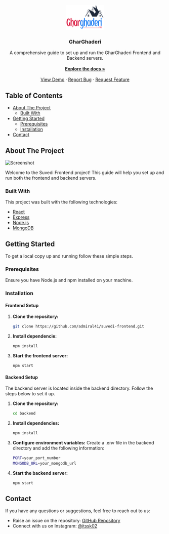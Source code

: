 <br/>
<div align="center">
  <a href="https://github.com/admiral41/suvedi-frontend">
    <img src="src/assets/logo/gharghaderi.png" alt="Logo" width="120" height="80">
  </a>
  <h3 align="center">GharGhaderi</h3>
  <p align="center">
    A comprehensive guide to set up and run the GharGhaderi Frontend and Backend servers.
    <br/>
    <br/>
    <a href="https://github.com/admiral41/ST6012CEM_Gharghaderi/wiki"><strong>Explore the docs »</strong></a>
    <br/>
    <br/>
    <a href="https://github.com/admiral41/ST6012CEM_Gharghaderi">View Demo</a>
    ·
    <a href="https://github.com/admiral41/ST6012CEM_Gharghaderi/issues/new?labels=bug&template=bug_report.md">Report Bug</a>
    ·
    <a href="https://github.com/admiral41/ST6012CEM_Gharghaderi/issues/new?labels=enhancement&template=feature_request.md">Request Feature</a>
  </p>
</div>


## Table of Contents

- [About The Project](#about-the-project)
  - [Built With](#built-with)
- [Getting Started](#getting-started)
  - [Prerequisites](#prerequisites)
  - [Installation](#installation)
- [Contact](#contact)

## About The Project

![Screenshot](images/demo.gif)

Welcome to the Suvedi Frontend project! This guide will help you set up and run both the frontend and backend servers.

### Built With

This project was built with the following technologies:

- [React](https://reactjs.org/)
- [Express](https://expressjs.com/)
- [Node.js](https://nodejs.org/)
- [MongoDB](https://www.mongodb.com/)

## Getting Started

To get a local copy up and running follow these simple steps.

### Prerequisites

Ensure you have Node.js and npm installed on your machine.

### Installation

#### Frontend Setup

1. **Clone the repository:**

   ```bash
   git clone https://github.com/admiral41/suvedi-frontend.git
   
2. **Install dependencie:**

   ```bash
   npm install
   
3. **Start the frontend server:**

   ```bash
   npm start

#### Backend Setup
The backend server is located inside the backend directory. Follow the steps below to set it up.

1. **Clone the repository:**
   
   ```bash
   cd backend

2. **Install dependencies:**
   
   ```bash
   npm install

3. **Configure environment variables:**
   Create a .env file in the backend directory and add the following information:
   
   ```bash
   PORT=your_port_number
   MONGODB_URL=your_mongodb_url

4. **Start the backend server:**
   
    ```bash
    npm start

## Contact

If you have any questions or suggestions, feel free to reach out to us:

- Raise an issue on the repository: [GitHub Repository](https://github.com/admiral41)
- Connect with us on Instagram: [@itssk02](https://www.instagram.com/itssk02/)
